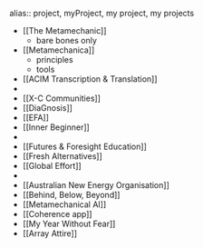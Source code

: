 alias:: project, myProject, my project, my projects

- [[The Metamechanic]]
	- bare bones only
- [[Metamechanica]]
	- principles
	- tools
- [[ACIM Transcription & Translation]]
-
- [[X-C Communities]]
- [[DiaGnosis]]
- [[EFA]]
- [[Inner Beginner]]
-
- [[Futures & Foresight Education]]
- [[Fresh Alternatives]]
- [[Global Effort]]
-
- [[Australian New Energy Organisation]]
- [[Behind, Below, Beyond]]
- [[Metamechanical AI]]
- [[Coherence app]]
- [[My Year Without Fear]]
- [[Array Attire]]